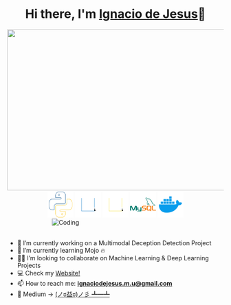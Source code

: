 <div align="center">
<h1 align="center"> Hi there, I'm <a href="https://ignaciodejesus.com/">Ignacio de Jesus</a>👋</h1>
</div>

<img src="/Miau/core_skills.gif" width="900" height="375"/>
<br>

<div align="center">
  <img src="/Miau/python.svg" alt="python" width="60" height="60" />
  <img src="/Miau/typescript.svg" alt="typescript" width="60" height="60" />
  <img src="/Miau/javascript.svg" alt="javascript" width="60" height="60" />
  <img src="/Miau/mysql.svg" alt="mysql" width="60" height="60" />
  <img src="/Miau/docker.svg" alt="docker" width="60" height="60" />
</div>


<img align="right" alt="Coding" width="400" src="https://user-images.githubusercontent.com/74038190/229223263-cf2e4b07-2615-4f87-9c38-e37600f8381a.gif">
<br><br>

- 🔭 I’m currently working on a Multimodal Deception Detection Project
- 🌱 I’m currently learning Mojo 🔥
- 👨‍💻 I’m looking to collaborate on Machine Learning & Deep Learning Projects
- 💻 Check my [Website!](https://ignaciodejesus.com)
- 📫 How to reach me: **ignaciodejesus.m.u@gmail.com**
- 📄 Medium -> [(ノಠ益ಠ)ノ彡 ┻━┻](https://medium.com/@ignaciodejesus.m.u)

<!--
**IgnaciodeJesus/IgnaciodeJesus** is a ✨ _special_ ✨ repository because its `README.md` (this file) appears on your GitHub profile.

Here are some ideas to get you started:

- 🔭 I’m currently working on ...
- 🌱 I’m currently learning ...
- 👯 I’m looking to collaborate on ...
- 🤔 I’m looking for help with ...
- 💬 Ask me about ...
- 📫 How to reach me: ...
- 😄 Pronouns: ...
- ⚡ Fun fact: ...
-->
